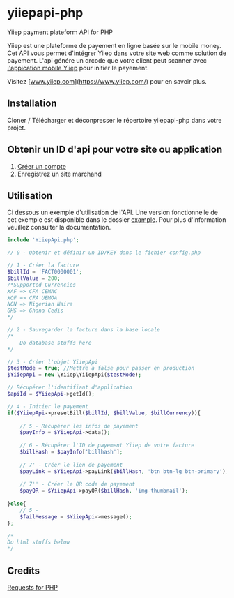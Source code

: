 # yiiepapi-php
Yiiep payment plateform API for PHP

Yiiep est une plateforme de payement en ligne basée sur le mobile money. Cet API vous permet d'intégrer Yiiep dans votre site web comme solution de payement. L'api génére un qrcode que votre client peut scanner avec [l'appication mobile Yiiep](https://play.google.com/store/apps/details?id=com.numerumservices.yiiep) pour initier le payement.

Visitez [www.yiiep.com](https://www.yiiep.com/) pour en savoir plus.

## Installation
Cloner / Télécharger et déconpresser le répertoire yiiepapi-php dans votre projet.

## Obtenir un ID d'api pour votre site ou application
1. [Créer un compte](https://www.yiiep.com/login)
2. Enregistrez un site marchand

## Utilisation
Ci dessous un exemple d'utilisation de l'API. Une version fonctionnelle de cet exemple est disponible dans le dossier  [example](../../example).  Pour plus d'information veuillez consulter la documentation.

```php
include 'YiiepApi.php';

// 0 - Obtenir et définir un ID/KEY dans le fichier config.php

// 1 - Créer la facture
$billId = 'FACT0000001';
$billValue = 200;
/*Supported Currencies
XAF	=> CFA CEMAC
XOF	=> CFA UEMOA
NGN	=> Nigerian Naira
GHS	=> Ghana Cedis
*/

// 2 - Sauvegarder la facture dans la base locale
/* 
	Do database stuffs here 
*/

// 3 - Créer l'objet YiiepApi
$testMode = true; //Mettre a false pour passer en production
$YiiepApi = new \Yiiep\YiiepApi($testMode);

// Récupérer l'identifiant d'application
$apiId = $YiiepApi->getId();

// 4 - Initier le payement
if($YiiepApi->presetBill($billId, $billValue, $billCurrency)){
	
	// 5 - Récupérer les infos de payement
	$payInfo = $YiiepApi->data();
	
	// 6 - Récupérer l'ID de payement Yiiep de votre facture
	$billHash = $payInfo['billhash'];
	
	// 7' - Créer le lien de payement
	$payLink = $YiiepApi->payLink($billHash, 'btn btn-lg btn-primary');
	
	// 7'' - Créer le QR code de payement
	$payQR = $YiiepApi->payQR($billHash, 'img-thumbnail');
	
}else{
	// 5 - 
	$failMessage = $YiiepApi->message();
};

/*
Do html stuffs below
*/

```
## Credits
[Requests for PHP](http://requests.ryanmccue.info/)
